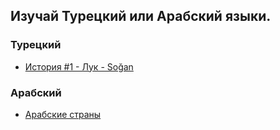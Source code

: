 ## Изучай Турецкий или Арабский языки.

### Турецкий
- [История #1 - Лук - Soğan](https://github.com/gabdulgazim/turkishforrussian/content/turkish/onion.md)

### Арабский
- [Арабские страны](https://github.com/gabdulgazim/turkishforrussian/content/arabic/coutries.md) 

